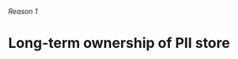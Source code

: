 _Reason 1_

# Long-term ownership of PII store

<!-- ./components/SelfPromo.vue -->
<SelfPromo />

<!--
- Welcome
-->

